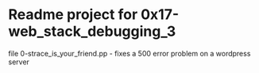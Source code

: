 # Readme project for 0x17-web_stack_debugging_3

file 0-strace_is_your_friend.pp - fixes a 500 error problem on a wordpress server
